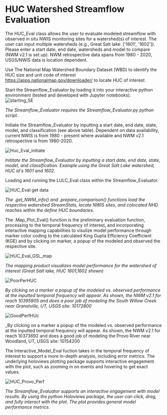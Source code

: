 # HUC Watershed Streamflow Evaluation
The HUC_Eval class allows the user to evaluate modeled streamflow with observed in situ NWIS monitoring sites 
for a watershed(s) of interest. 
The user can input multiple watersheds (e.g., Great Salt lake: ['1601', '1602']).
Please enter a start date, end date, watersheds and model to compare (NWM v2.1 is set up).
NWM retrospective data spans from 1980 - 2020, USGS/NWIS data is location dependent.

Use The National Map Watershed Boundary Dataset (WBD) to identify the HUC size and unit code of interest
https://apps.nationalmap.gov/downloader/ to locate HUC of interest


Start the Streamflow_Evaluator by loading it into your interactive python environment (tested and developed with Jupyter notebooks).  
![starting_SE](https://user-images.githubusercontent.com/33735397/205772795-ca0f9d6d-37df-46b4-9631-3d40713d2ebe.PNG)

_The Streamflow_Evaluator requires the Streamflow_Evaluator.py python script._

Initiate the Streamflow_Evaluator by inputting a start date, end date, state, model, and classification (see above table).
Dependent on data availability, current NWIS is from 1980 - present where available and NWM v2.1 retrospective is from 1980-2020.

![Huc_Eval_initiate](https://user-images.githubusercontent.com/33735397/206317238-34aae778-6c08-41fd-8c92-3d52c3b1a22c.PNG)

_Inititate the Streamflow_Evaluator by inputting a start date, end date, state, model, and classification.
Example using the Great Salt Lake watershed, HUC id's 1601 and 1602._

Loading and running the LULC_Eval class within the Streamflow_Evaluator.

![HUC_Eval get data](https://user-images.githubusercontent.com/33735397/206317420-c484ef33-fb43-4305-a0a1-0bdad0af3031.PNG)

_The .get_NWM_info() and .prepare_comparison() functions load the respective watershed StreamStats, locate NWIS sites, and colocated NHD reaches within the define HUC boundaries._


The .Map_Plot_Eval() function is the preliminary evaluation function, processing to the temporal frequency of interest, and incorporating interactive mapping capabilities to visulize model performance through marker color coding to the calculated King Gupta Efficiency Coefficient (KGE) and by clicking on marker, a popup of the modeled and observed the respective site.


![HUC_Eval_GSL_map](https://user-images.githubusercontent.com/33735397/206317743-671cf913-bb4b-4ae2-8f2d-ef0864a42dbe.PNG)

_The mapping product visualizes model performance for the watershed of interest (Great Salt lake, HUC 1601,1602 shown)_

![PoorPerHUC](https://user-images.githubusercontent.com/33735397/206318263-7ee3d2c3-ad21-43ae-8112-e3b4ff2c4bbd.PNG)

_By clicking on a marker a popup of the modeled vs. observed performance at the inputted temporal frequency will appear.
As shown, the NWM v2.1 for reach 10395905 and does a poor job of modeling the South Willow Creek near Granstville, UT, USGS site: 10172800_

![GoodPerfHUc](https://user-images.githubusercontent.com/33735397/206318488-4afb36b3-2d8f-4778-9d6b-9f3dff770bef.PNG)

_By clicking on a marker a popup of the modeled vs. observed performance at the inputted temporal frequency will appear.
As shown, the NWM v2.1 for reach 10373692 and does a good job of modeling the Provo River near Woodland, UT, USGS site: 10154200

The Interactive_Model_Eval fuction takes in the temporal frequency of interest to support a more in-depth analysis, including error metrics.
The underlying holoviews plotting package supports interactive engagement with the plot, such as zooming in on events and hovering to get exact values.

![HUC_Provo_Perf](https://user-images.githubusercontent.com/33735397/206318782-34e21c9d-70ff-4cac-86ea-b8a21ca7375f.PNG)

_The Streamflow_Evaluator supports an interactive engagement with model results.
By using the python Holoviews package, the user can click, drag, and fully interact with the plot.
The plot provides general model performance metrics._


